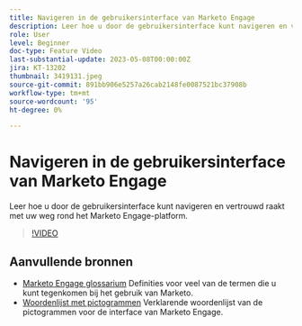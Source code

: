 ```yaml
---
title: Navigeren in de gebruikersinterface van Marketo Engage
description: Leer hoe u door de gebruikersinterface kunt navigeren en vertrouwd raakt met uw weg rond het Marketo Engage-platform.
role: User
level: Beginner
doc-type: Feature Video
last-substantial-update: 2023-05-08T00:00:00Z
jira: KT-13202
thumbnail: 3419131.jpeg
source-git-commit: 891bb906e5257a26cab2148fe0087521bc37908b
workflow-type: tm+mt
source-wordcount: '95'
ht-degree: 0%

---
```



# Navigeren in de gebruikersinterface van Marketo Engage

Leer hoe u door de gebruikersinterface kunt navigeren en vertrouwd raakt met uw weg rond het Marketo Engage-platform.

>[!VIDEO](https://video.tv.adobe.com/v/3419131/?learn=on)

## Aanvullende bronnen

* [Marketo Engage glossarium](https://experienceleague.adobe.com/docs/marketo/using/getting-started-with-marketo/marketo-glossary.html?lang=en)
Definities voor veel van de termen die u kunt tegenkomen bij het gebruik van Marketo.
* [Woordenlijst met pictogrammen](https://experienceleague.adobe.com/docs/marketo/using/product-docs/marketo-engage-modern-ux/icon-glossary.html?lang=en)
Verklarende woordenlijst van de pictogrammen voor de interface van Marketo Engage.
